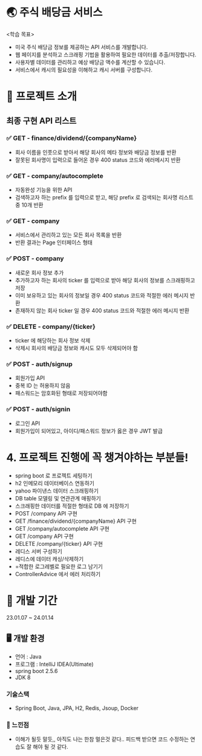 # 🌏 주식 배당금 서비스
<학습 목표>
- 미국 주식 배당금 정보를 제공하는 API 서비스를 개발합니다.
- 웹 페이지를 분석하고 스크래핑 기법을 활용하여 필요한 데이터를 추출/저장합니다.
- 사용자별 데이터를 관리하고 예상 배당금 액수를 계산할 수 있습니다.
- 서비스에서 캐시의 필요성을 이해하고 캐시 서버를 구성합니다.


# 📕 프로젝트 소개
## 최종 구현 API 리스트
### ✅ GET - finance/dividend/{companyName}
- 회사 이름을 인풋으로 받아서 해당 회사의 메타 정보와 배당금 정보를 반환
- 잘못된 회사명이 입력으로 들어온 경우 400 status 코드와 에러메시지 반환

### ✅ GET - company/autocomplete
- 자동완성 기능을 위한 API
- 검색하고자 하는 prefix 를 입력으로 받고, 해당 prefix 로 검색되는 회사명 리스트 중 10개 반환

### ✅ GET - company
- 서비스에서 관리하고 있는 모든 회사 목록을 반환
- 반환 결과는 Page 인터페이스 형태

### ✅ POST - company
- 새로운 회사 정보 추가
- 추가하고자 하는 회사의 ticker 를 입력으로 받아 해당 회사의 정보를 스크래핑하고 저장
- 이미 보유하고 있는 회사의 정보일 경우 400 status 코드와 적절한 에러 메시지 반환
- 존재하지 않는 회사 ticker 일 경우 400 status 코드와 적절한 에러 메시지 반환

### ✅ DELETE - company/{ticker}
- ticker 에 해당하는 회사 정보 삭제
- 삭제시 회사의 배당금 정보와 캐시도 모두 삭제되어야 함

### ✅ POST - auth/signup
- 회원가입 API
- 중복 ID 는 허용하지 않음
- 패스워드는 암호화된 형태로 저장되어야함

### ✅ POST - auth/signin
- 로그인 API
- 회원가입이 되어있고, 아이디/패스워드 정보가 옳은 경우 JWT 발급

# 4. 프로젝트 진행에 꼭 챙겨야하는 부분들!
- spring boot 로 프로젝트 세팅하기
- h2 인메모리 데이터베이스 연동하기
- yahoo 파이낸스 데이터 스크래핑하기
- DB table 모델링 및 연관관계 매핑하기
- 스크래핑한 데이터를 적절한 형태로 DB 에 저장하기
- POST /company API 구현
- GET /finance/dividend/{companyName} API 구현
- GET /company/autocomplete API 구현
- GET /company API 구현
- DELETE /company/{ticker} API 구현
- 레디스 서버 구성하기
- 레디스에 데이터 캐싱/삭제하기
- =적합한 로그레벨로 필요한 로그 남기기
- ControllerAdvice 에서 에러 처리하기

# 📕 개발 기간
23.01.07 ~ 24.01.14

## 🖥️ 개발 환경
- 언어 : Java
- 프로그램 : IntelliJ IDEA(Ultimate)
- spring boot 2.5.6
- JDK 8

### 기술스택
- Spring Boot, Java, JPA, H2, Redis, Jsoup, Docker

### 💪 느낀점 
- 이해가 될듯 말듯,, 아직도 나는 한참 멀은것 같다.. 피드백 받으면 코드 수정하는 연습도 잘 해야 될 것 같다.
